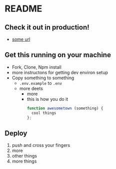 # README

## Check it out in production!

* [some url](www.github.com)

## Get this running on your machine

* Fork, Clone, Npm install
* more instructons for getting dev environ setup
* Copy something to something
  * `.env.example` to `.env`
  * more deets
    * more
    * this is how you do it
      ```javascript
      function awesometown (something) {
        cool things
      };
      ```

## Deploy

1. push and cross your fingers
1. more
1. other things
1. more things
